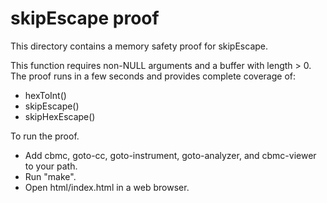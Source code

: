 skipEscape proof
==============

This directory contains a memory safety proof for skipEscape.

This function requires non-NULL arguments and a buffer with length > 0.
The proof runs in a few seconds and provides complete coverage of:
* hexToInt()
* skipEscape()
* skipHexEscape()

To run the proof.
* Add cbmc, goto-cc, goto-instrument, goto-analyzer, and cbmc-viewer
  to your path.
* Run "make".
* Open html/index.html in a web browser.
